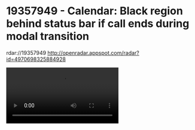 19357949 - Calendar: Black region behind status bar if call ends during modal transition
=========================================================

rdar://19357949
http://openradar.appspot.com/radar?id=4970698325884928

![Video](https://raw.githubusercontent.com/toco/radars/master/CalendarStatusBarModalTransition/Calendar%20status%20bar%20modal%20transition%20bug.mov)
